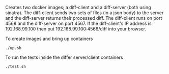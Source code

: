 
Creates two docker images; a diff-client and a diff-server (both using sinatra).
The diff-client sends two sets of files (in a json body) to the server
and the diff-server returns their processed diff.
The diff-client runs on port 4568 and the diff-server on port 4567.
If the diff-client's IP address is 192.168.99.100 then put
192.168.99.100:4568/diff into your browser.

To create images and bring up containers

```
./up.sh
```

To run the tests inside the differ server/client containers
```
./test.sh
```


